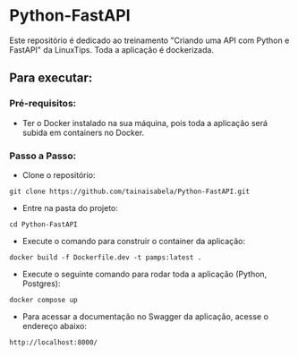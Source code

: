 # Python-FastAPI
Este repositório é dedicado ao treinamento "Criando uma API com Python e FastAPI" da LinuxTips.
Toda a aplicação é dockerizada.

## Para executar:
### Pré-requisitos:
   - Ter o Docker instalado na sua máquina, pois toda a aplicação será subida em containers no Docker.
### Passo a Passo:
   - Clone o repositório:
   ```
   git clone https://github.com/tainaisabela/Python-FastAPI.git
   ```
   - Entre na pasta do projeto:
   ```
   cd Python-FastAPI
   ```
   - Execute o comando para construir o container da aplicação:
   ```
   docker build -f Dockerfile.dev -t pamps:latest .
   ```
   - Execute o seguinte comando para rodar toda a aplicação (Python, Postgres):
   ```
   docker compose up
   ```
   - Para acessar a documentação no Swagger da aplicação, acesse o endereço abaixo: 
   ```
   http://localhost:8000/
